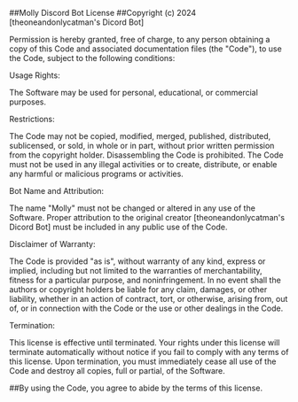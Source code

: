 ##Molly Discord Bot License
##Copyright (c) 2024 [theoneandonlycatman's Dicord Bot]

Permission is hereby granted, free of charge, to any person obtaining a copy of this Code and associated documentation files (the "Code"), to use the Code, subject to the following conditions:

Usage Rights:

The Software may be used for personal, educational, or commercial purposes.

Restrictions:

The Code may not be copied, modified, merged, published, distributed, sublicensed, or sold, in whole or in part, without prior written permission from the copyright holder.
Disassembling the Code is prohibited.
The Code must not be used in any illegal activities or to create, distribute, or enable any harmful or malicious programs or activities.

Bot Name and Attribution:

The name "Molly" must not be changed or altered in any use of the Software.
Proper attribution to the original creator [theoneandonlycatman's Dicord Bot] must be included in any public use of the Code.

Disclaimer of Warranty:

The Code is provided "as is", without warranty of any kind, express or implied, including but not limited to the warranties of merchantability, fitness for a particular purpose, and noninfringement. In no event shall the authors or copyright holders be liable for any claim, damages, or other liability, whether in an action of contract, tort, or otherwise, arising from, out of, or in connection with the Code or the use or other dealings in the Code.

Termination:

This license is effective until terminated. Your rights under this license will terminate automatically without notice if you fail to comply with any terms of this license. Upon termination, you must immediately cease all use of the Code and destroy all copies, full or partial, of the Software.

##By using the Code, you agree to abide by the terms of this license. 